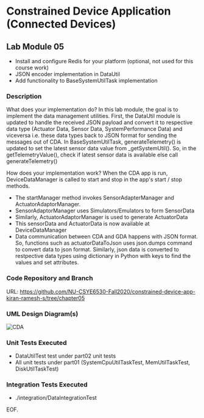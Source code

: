 # Constrained Device Application (Connected Devices)

## Lab Module 05
  - Install and configure Redis for your platform (optional, not used for this course work)
  - JSON encoder implementation in DataUtil
  - Add functionality to BaseSystemUtilTask implementation

### Description

What does your implementation do? 
In this lab module, the goal is to implement the data management utilities. First, the DataUtil module is updated to handle the received JSON payload and convert it to respective data type (Actuator Data, Sensor Data, SystemPerformance Data) and viceversa i.e. these data types back to JSON format for sending the messages out of CDA. In BaseSystemUtilTask, generateTelemetry() is updated to set the latest sensor data value from _getSystemUtil(). So, in the getTelemetryValue(), check if latest sensor data is available else call generateTelemetry()
 
 

How does your implementation work?
When the CDA app is run, DeviceDataManager is called to start and stop in the app's start / stop methods. 
 - The startManager method invokes SensorAdapterManager and ActuatorAdaptorManager.
 - SensorAdaptorManager uses Simulators/Emulators to form SensorData
 - Similarly, ActuatorAdaptorManager is used to generate ActuatorData
 - This sensorData and ActuatorData is now available at DeviceDataManager
 - Data communication between CDA and GDA happens with JSON format. So, functions such as actuatorDataToJson uses json.dumps command to convert data to json format. Similarly, json data is converted to restpective data types using dictionary in Python with keys to find the values and set attributes.



### Code Repository and Branch

URL: https://github.com/NU-CSYE6530-Fall2020/constrained-device-app-kiran-ramesh-s/tree/chapter05

### UML Design Diagram(s)
![CDA](https://github.com/NU-CSYE6530-Fall2020/constrained-device-app-kiran-ramesh-s/blob/chapter05/uml/lab5_CDA.png?raw=true)


### Unit Tests Executed

- DataUtilTest test under part02 unit tests 
- All unit tests under part01 (SystemCpuUtilTaskTest, MemUtilTaskTest, DiskUtilTaskTest)

### Integration Tests Executed
 - ./integration/DataIntegrationTest



EOF.
